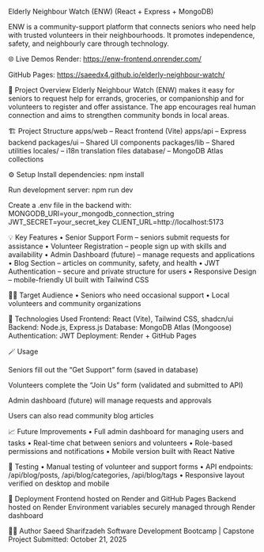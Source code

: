 Elderly Neighbour Watch (ENW)
(React + Express + MongoDB)

ENW is a community-support platform that connects seniors who need help with trusted volunteers in their neighbourhoods.
It promotes independence, safety, and neighbourly care through technology.

🌐 Live Demos
Render: https://enw-frontend.onrender.com/

GitHub Pages: https://saeedx4.github.io/elderly-neighbour-watch/

🧭 Project Overview
Elderly Neighbour Watch (ENW) makes it easy for seniors to request help for errands, groceries, or companionship and for volunteers to register and offer assistance.
The app encourages real human connection and aims to strengthen community bonds in local areas.

🏗️ Project Structure
apps/web – React frontend (Vite)
apps/api – Express backend
packages/ui – Shared UI components
packages/lib – Shared utilities
locales/ – i18n translation files
database/ – MongoDB Atlas collections

⚙️ Setup
Install dependencies:
npm install

Run development server:
npm run dev

Create a .env file in the backend with:
MONGODB_URI=your_mongodb_connection_string
JWT_SECRET=your_secret_key
CLIENT_URL=http://localhost:5173

💡 Key Features
• Senior Support Form – seniors submit requests for assistance
• Volunteer Registration – people sign up with skills and availability
• Admin Dashboard (future) – manage requests and applications
• Blog Section – articles on community, safety, and health
• JWT Authentication – secure and private structure for users
• Responsive Design – mobile-friendly UI built with Tailwind CSS

🧑‍💻 Target Audience
• Seniors who need occasional support
• Local volunteers and community organizations

🧰 Technologies Used
Frontend: React (Vite), Tailwind CSS, shadcn/ui
Backend: Node.js, Express.js
Database: MongoDB Atlas (Mongoose)
Authentication: JWT
Deployment: Render + GitHub Pages

🪄 Usage

Seniors fill out the “Get Support” form (saved in database)

Volunteers complete the “Join Us” form (validated and submitted to API)

Admin dashboard (future) will manage requests and approvals

Users can also read community blog articles

📈 Future Improvements
• Full admin dashboard for managing users and tasks
• Real-time chat between seniors and volunteers
• Role-based permissions and notifications
• Mobile version built with React Native

🧪 Testing
• Manual testing of volunteer and support forms
• API endpoints: /api/blog/posts, /api/blog/categories, /api/blog/tags
• Responsive layout verified on desktop and mobile

🚀 Deployment
Frontend hosted on Render and GitHub Pages
Backend hosted on Render
Environment variables securely managed through Render dashboard

🧑‍🎓 Author
Saeed Sharifzadeh
Software Development Bootcamp | Capstone Project
Submitted: October 21, 2025

